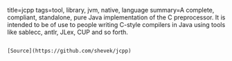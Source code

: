 title=jcpp
tags=tool, library, jvm, native, language
summary=A complete, compliant, standalone, pure Java implementation of the C preprocessor. It is intended to be of use to people writing C-style compilers in Java using tools like sablecc, antlr, JLex, CUP and so forth.
~~~~~~

[Source](https://github.com/shevek/jcpp)
